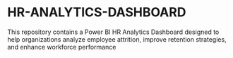 # HR-ANALYTICS-DASHBOARD
This repository contains a Power BI HR Analytics Dashboard designed to help organizations analyze employee attrition, improve retention strategies, and enhance workforce performance

